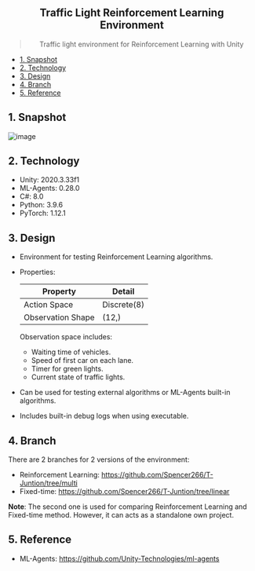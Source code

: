 <div align="center">
    <h2>Traffic Light Reinforcement Learning Environment</h2>
    <blockquote> Traffic light environment for Reinforcement Learning with Unity</blockquote>
</div>

- [1. Snapshot](#1-snapshot)
- [2. Technology](#2-technology)
- [3. Design](#3-design)
- [4. Branch](#4-branch)
- [5. Reference](#5-reference)

## 1. Snapshot
![image](https://user-images.githubusercontent.com/50461553/198821317-ee66b91b-0606-4161-82d2-16294be7eb4f.png)

## 2. Technology
- Unity: 2020.3.33f1
- ML-Agents: 0.28.0
- C#: 8.0
- Python: 3.9.6
- PyTorch: 1.12.1

## 3. Design
- Environment for testing Reinforcement Learning algorithms.
- Properties:

    | Property | Detail  |
    | -------- | --------|
    | Action Space | Discrete(8) |
    | Observation Shape | (12,)  |

    Observation space includes:
    - Waiting time of vehicles.
    - Speed of first car on each lane.
    - Timer for green lights.
    - Current state of traffic lights.

- Can be used for testing external algorithms or ML-Agents built-in algorithms.
- Includes built-in debug logs when using executable.

## 4. Branch
There are 2 branches for 2 versions of the environment:
- Reinforcement Learning: https://github.com/Spencer266/T-Juntion/tree/multi
- Fixed-time: https://github.com/Spencer266/T-Juntion/tree/linear

**Note**: The second one is used for comparing Reinforcement Learning and Fixed-time method. However, it can acts as a standalone own project.

## 5. Reference
- ML-Agents: https://github.com/Unity-Technologies/ml-agents
